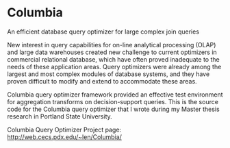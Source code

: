 # Columbia
An efficient database query optimizer for large complex join queries

New interest in query capabilities for on-line analytical processing (OLAP) and large data warehouses created new challenge to current optimizers in commercial relational database, which have often proved inadequate to the needs of these application areas. Query optimizers were already among the largest and most complex modules of database systems, and they have proven difficult to modify and extend to accommodate these areas. 

Columbia query optimizer framework provided an effective test environment for aggregation transforms on decision-support queries. This is the source code for the Columbia query optimizer that I wrote during my Master thesis research in Portland State University.

Columbia Query Optimizer Project page: http://web.cecs.pdx.edu/~len/Columbia/
